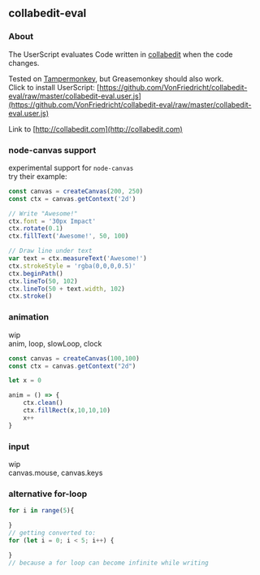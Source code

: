 ## collabedit-eval
### About

The UserScript evaluates Code written in [collabedit](http://collabedit.com) when the code changes.

Tested on [Tampermonkey](https://www.tampermonkey.net/), but Greasemonkey should also work.  
Click to install UserScript: [https://github.com/VonFriedricht/collabedit-eval/raw/master/collabedit-eval.user.js](https://github.com/VonFriedricht/collabedit-eval/raw/master/collabedit-eval.user.js)

Link to [http://collabedit.com](http://collabedit.com)
  
  
### node-canvas support
experimental support for `node-canvas`  
try their example:  
```js
const canvas = createCanvas(200, 250)
const ctx = canvas.getContext('2d')

// Write "Awesome!"
ctx.font = '30px Impact'
ctx.rotate(0.1)
ctx.fillText('Awesome!', 50, 100)

// Draw line under text
var text = ctx.measureText('Awesome!')
ctx.strokeStyle = 'rgba(0,0,0,0.5)'
ctx.beginPath()
ctx.lineTo(50, 102)
ctx.lineTo(50 + text.width, 102)
ctx.stroke()
```

### animation
wip  
anim, loop, slowLoop, clock

```js
const canvas = createCanvas(100,100)
const ctx = canvas.getContext("2d")

let x = 0

anim = () => {
    ctx.clean()
    ctx.fillRect(x,10,10,10)
    x++
}
```

### input
wip  
canvas.mouse, canvas.keys

### alternative for-loop
```js
for i in range(5){

}
// getting converted to:
for (let i = 0; i < 5; i++) {

}
// because a for loop can become infinite while writing
```

